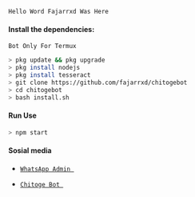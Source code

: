 ```
Hello Word Fajarrxd Was Here
```
#### Install the dependencies:
```
Bot Only For Termux
```
```bash
> pkg update && pkg upgrade 
> pkg install nodejs
> pkg install tesseract 
> git clone https://github.com/fajarrxd/chitogebot
> cd chitogebot
> bash install.sh
```

#### Run Use
```bash
> npm start
```


#### Sosial media

* [`WhatsApp Admin `](https://wa.me/6283871194301)

* [`Chitoge Bot `](https://wa.me/6288299827616)


